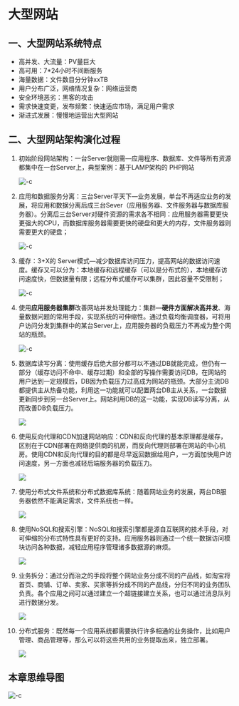 # 大型网站

## 一、大型网站系统特点

* 高并发、大流量：PV量巨大
* 高可用：7*24小时不间断服务
* 海量数据：文件数目分分钟xxTB
* 用户分布广泛，网络情况复杂：网络运营商
* 安全环境恶劣：黑客的攻击
* 需求快速变更，发布频繁：快速适应市场，满足用户需求
* 渐进式发展：慢慢地运营出大型网站

## 二、大型网站架构演化过程

1. 初始阶段网站架构：一台Server就刚需—应用程序、数据库、文件等所有资源都集中在一台Server上，典型案例：基于LAMP架构的 PHP网站

    ![-c](http://om1o84p1p.bkt.clouddn.com/2017-03-14-14895124535914.jpg)

1. 应用和数据服务分离：三台Server平天下—业务发展，单台不再适应业务的发展，将应用和数据分离后成三台Sever（应用服务器、文件服务器与数据库服务器）。分离后三台Server对硬件资源的需求各不相同：应用服务器需要更快更强大的CPU，而数据库服务器需要更快的硬盘和更大的内存，文件服务器则需要更大的硬盘；

    ![-c](http://om1o84p1p.bkt.clouddn.com/2017-03-14-14895124646088.jpg)

1. 缓存：3+X的 Server模式—减少数据库访问压力，提高网站的数据访问速度。缓存又可以分为：本地缓存和远程缓存（可以是分布式的），本地缓存访问速度快，但数据量有限；远程分布式缓存可以集群，因此容量不受限制；

    ![-c](http://om1o84p1p.bkt.clouddn.com/2017-03-14-14895124790060.jpg)

1. 使用**应用服务器集群**改善网站并发处理能力：集群—**硬件方面解决高并发**、海量数据问题的常用手段，实现系统的可伸缩性。通过负载均衡调度器，可将用户访问分发到集群中的某台Server上，应用服务器的负载压力不再成为整个网站的瓶颈。

    ![-c](http://om1o84p1p.bkt.clouddn.com/2017-03-14-14895124884870.jpg)

1. 数据库读写分离：使用缓存后绝大部分都可以不通过DB就能完成，但仍有一部分（缓存访问不命中、缓存过期）和全部的写操作需要访问DB，在网站的用户达到一定规模后，DB因为负载压力过高成为网站的瓶颈。大部分主流DB都提供主从热备功能，利用这一功能就可以配置两台DB主从关系，一台数据更新同步到另一台Server上。网站利用DB的这一功能，实现DB读写分离，从而改善DB负载压力。

    ![](http://om1o84p1p.bkt.clouddn.com/2017-03-14-14895124999016.jpg)

1. 使用反向代理和CDN加速网站响应：CDN和反向代理的基本原理都是缓存，区别在于CDN部署在网络提供商的机房，而反向代理则部署在网站的中心机房。使用CDN和反向代理的目的都是尽早返回数据给用户，一方面加快用户访问速度，另一方面也减轻后端服务器的负载压力。

    ![](http://om1o84p1p.bkt.clouddn.com/2017-03-14-14895125084122.jpg)

1. 使用分布式文件系统和分布式数据库系统：随着网站业务的发展，两台DB服务器依然不能满足需求，文件系统也一样。

    ![](http://om1o84p1p.bkt.clouddn.com/2017-03-14-14895125164880.jpg)

1. 使用NoSQL和搜索引擎：NoSQL和搜索引擎都是源自互联网的技术手段，对可伸缩的分布式特性具有更好的支持。应用服务器则通过一个统一数据访问模块访问各种数据，减轻应用程序管理诸多数据源的麻烦。

    ![](http://om1o84p1p.bkt.clouddn.com/2017-03-14-14895125231329.jpg)

1. 业务拆分：通过分而治之的手段将整个网站业务分成不同的产品线，如淘宝将首页、商铺、订单、卖家、买家等拆分成不同的产品线，分归不同的业务团队负责。各个应用之间可以通过建立一个超链接建立关系，也可以通过消息队列进行数据分发。

    ![](http://om1o84p1p.bkt.clouddn.com/2017-03-14-14895125321937.jpg)

1. 分布式服务：既然每一个应用系统都需要执行许多相通的业务操作，比如用户管理、商品管理等，那么可以将这些共用的业务提取出来，独立部署。

    ![](http://om1o84p1p.bkt.clouddn.com/2017-03-14-14895125427792.jpg)

## 本章思维导图

![-c](http://om1o84p1p.bkt.clouddn.com/2017-03-14-14895125631842.jpg)